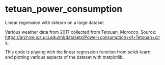 # tetuan_power_consumption
Linear regression with sklearn on a large dataset

Various weather data from 2017 collected from Tetouan, Morocco. Source: https://archive.ics.uci.edu/ml/datasets/Power+consumption+of+Tetouan+city.

This code is playing with the linear regression function from scikit-learn, and plotting various aspects of the dataset with matplotlib.
